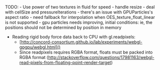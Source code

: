 TODO:
	- Use power of two textures in fluid for speed
	- handle resize
	- deal with cellSize and pressureIterations
	- there's an issue with GPUParticles's aspect ratio
	- need fallback for interpolation when OES_texture_float_linear is not supported
	- gpu particles needs improving, initial conditions: ie, the positions should not be determined by position in memory

- Reading rigid body force data back to CPU with gl.readpixels:
	- [http://concord-consortium.github.io/lab/experiments/webgl-gpgpu/webgl.html]()
	- Since readpixels requires RGBA format, floats must be packed into RGBA format (http://stackoverflow.com/questions/17981163/webgl-read-pixels-from-floating-point-render-target)